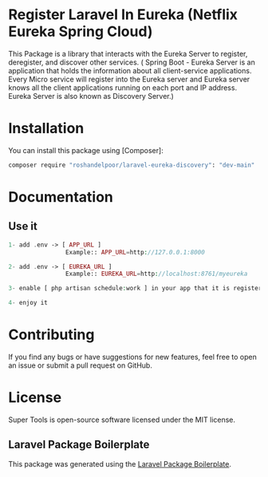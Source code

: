 # Register Laravel In Eureka (Netflix Eureka Spring Cloud)
This Package is a library that interacts with the Eureka Server to register, deregister, and discover other services. ( Spring Boot - Eureka Server is an application that holds the information about all client-service applications. Every Micro service will register into the Eureka server and Eureka server knows all the client applications running on each port and IP address. Eureka Server is also known as Discovery Server.)


# Installation
You can install this package using [Composer]:
```bash
composer require "roshandelpoor/laravel-eureka-discovery": "dev-main"
```


# Documentation
## Use it

```php
1- add .env -> [ APP_URL ]
                Example:: APP_URL=http://127.0.0.1:8000

2- add .env -> [ EUREKA_URL ]
                Example:: EUREKA_URL=http://localhost:8761/myeureka

3- enable [ php artisan schedule:work ] in your app that it is register your app in eureka every 60 second

4- enjoy it
```


# Contributing
If you find any bugs or have suggestions for new features, feel free to open an issue or submit a pull request on
GitHub.


# License
Super Tools is open-source software licensed under the MIT license.


## Laravel Package Boilerplate
This package was generated using the [Laravel Package Boilerplate](https://laravelpackageboilerplate.com).
